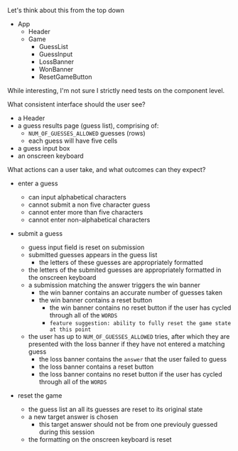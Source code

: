Let's think about this from the top down

-   App
    -   Header
    -   Game
        -   GuessList
        -   GuessInput
        -   LossBanner
        -   WonBanner
        -   ResetGameButton

While interesting, I'm not sure I strictly need tests on the component level.

What consistent interface should the user see?

-   a Header
-   a guess results page (guess list), comprising of:
    -   `NUM_OF_GUESSES_ALLOWED` guesses (rows)
    -   each guess will have five cells
-   a guess input box
-   an onscreen keyboard

What actions can a user take, and what outcomes can they expect?

-   enter a guess

    -   can input alphabetical characters
    -   cannot submit a non five character guess
    -   cannot enter more than five characters
    -   cannot enter non-alphabetical characters

-   submit a guess

    -   guess input field is reset on submission
    -   submitted guesses appears in the guess list
        -   the letters of these guesses are appropriately formatted
    -   the letters of the submited guesses are appropriately formatted in the onscreen keyboard
    -   a submission matching the answer triggers the win banner
        -   the win banner contains an accurate number of guesses taken
        -   the win banner contains a reset button
            -   the win banner contains no reset button if the user has cycled through all of the `WORDS`
            -   `feature suggestion: ability to fully reset the game state at this point`
    -   the user has up to `NUM_OF_GUESSES_ALLOWED` tries, after which they are presented with the loss banner if they have not entered a matching guess
        -   the loss banner contains the `answer` that the user failed to guess
        -   the loss banner contains a reset button
        -   the loss banner contains no reset button if the user has cycled through all of the `WORDS`

-   reset the game

    -   the guess list an all its guesses are reset to its original state
    -   a new target answer is chosen
        -   this target answer should not be from one previouly guessed during this session
    -   the formatting on the onscreen keyboard is reset
